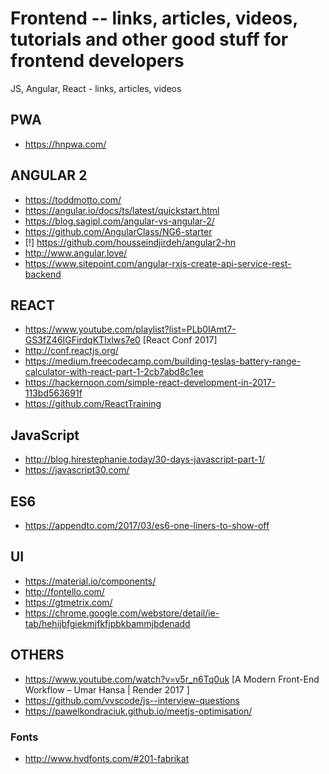 # Frontend -- links, articles, videos, tutorials and other good stuff for frontend developers
JS, Angular, React - links, articles, videos


## PWA
- https://hnpwa.com/

## ANGULAR 2
- https://toddmotto.com/
- https://angular.io/docs/ts/latest/quickstart.html
- https://blog.sagipl.com/angular-vs-angular-2/
- https://github.com/AngularClass/NG6-starter
- [!] https://github.com/housseindjirdeh/angular2-hn
- http://www.angular.love/
- https://www.sitepoint.com/angular-rxjs-create-api-service-rest-backend


## REACT
- https://www.youtube.com/playlist?list=PLb0IAmt7-GS3fZ46IGFirdqKTIxlws7e0  [React Conf 2017]
- http://conf.reactjs.org/
- https://medium.freecodecamp.com/building-teslas-battery-range-calculator-with-react-part-1-2cb7abd8c1ee
- https://hackernoon.com/simple-react-development-in-2017-113bd563691f
- https://github.com/ReactTraining


## JavaScript
- http://blog.hirestephanie.today/30-days-javascript-part-1/
- https://javascript30.com/

## ES6
- https://appendto.com/2017/03/es6-one-liners-to-show-off

## UI
- https://material.io/components/
- http://fontello.com/
- https://gtmetrix.com/
- https://chrome.google.com/webstore/detail/ie-tab/hehijbfgiekmjfkfjpbkbammjbdenadd

## OTHERS
- https://www.youtube.com/watch?v=v5r_n6Tq0uk [A Modern Front-End Workflow – Umar Hansa | Render 2017
]
- https://github.com/vvscode/js--interview-questions
- https://pawelkondraciuk.github.io/meetjs-optimisation/
 
 ### Fonts
 - http://www.hvdfonts.com/#201-fabrikat
